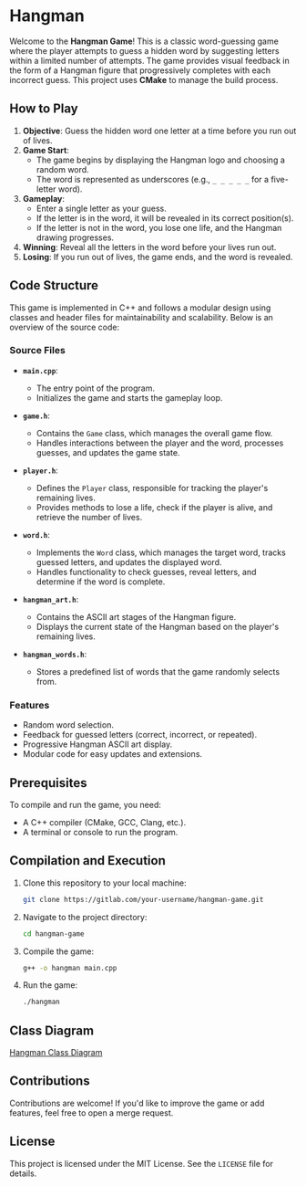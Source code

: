 # Hangman

Welcome to the **Hangman Game**! This is a classic word-guessing game where the player attempts to guess a hidden word by suggesting letters within a limited number of attempts. The game provides visual feedback in the form of a Hangman figure that progressively completes with each incorrect guess. This project uses **CMake** to manage the build process.



## How to Play
1. **Objective**: Guess the hidden word one letter at a time before you run out of lives.
2. **Game Start**:
   - The game begins by displaying the Hangman logo and choosing a random word.
   - The word is represented as underscores (e.g., `_ _ _ _ _` for a five-letter word).
3. **Gameplay**:
   - Enter a single letter as your guess.
   - If the letter is in the word, it will be revealed in its correct position(s).
   - If the letter is not in the word, you lose one life, and the Hangman drawing progresses.
4. **Winning**: Reveal all the letters in the word before your lives run out.
5. **Losing**: If you run out of lives, the game ends, and the word is revealed.



## Code Structure
This game is implemented in C++ and follows a modular design using classes and header files for maintainability and scalability. Below is an overview of the source code:

### **Source Files**
- **`main.cpp`**: 
  - The entry point of the program.
  - Initializes the game and starts the gameplay loop.

- **`game.h`**: 
  - Contains the `Game` class, which manages the overall game flow.
  - Handles interactions between the player and the word, processes guesses, and updates the game state.

- **`player.h`**: 
  - Defines the `Player` class, responsible for tracking the player's remaining lives.
  - Provides methods to lose a life, check if the player is alive, and retrieve the number of lives.

- **`word.h`**: 
  - Implements the `Word` class, which manages the target word, tracks guessed letters, and updates the displayed word.
  - Handles functionality to check guesses, reveal letters, and determine if the word is complete.

- **`hangman_art.h`**: 
  - Contains the ASCII art stages of the Hangman figure.
  - Displays the current state of the Hangman based on the player's remaining lives.

- **`hangman_words.h`**: 
  - Stores a predefined list of words that the game randomly selects from.

### **Features**
- Random word selection.
- Feedback for guessed letters (correct, incorrect, or repeated).
- Progressive Hangman ASCII art display.
- Modular code for easy updates and extensions.



## Prerequisites
To compile and run the game, you need:
- A C++ compiler (CMake, GCC, Clang, etc.).
- A terminal or console to run the program.



## Compilation and Execution
1. Clone this repository to your local machine:
   ```bash
   git clone https://gitlab.com/your-username/hangman-game.git
    ```

2. Navigate to the project directory:
    ```bash
    cd hangman-game
    ```

3. Compile the game:
    ```bash
    g++ -o hangman main.cpp
    ```

4. Run the game:
    ```bash
    ./hangman
    ```



## Class Diagram
[Hangman Class Diagram](https://drive.google.com/file/d/1acmU82eLLuNCcjMW_sX_hvmA2uUfhlCM/view?usp=sharing)



## Contributions
Contributions are welcome! If you'd like to improve the game or add features, feel free to open a merge request.

## License
This project is licensed under the MIT License. See the `LICENSE` file for details.
